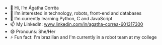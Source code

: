 - 👋 Hi, I’m Ágatha Corrêa
- 👀 I’m interested in technology, robots, front-end and databases
- 🌱 I’m currently learning Python, C and JavaScript
- 📫 My LinkedIn: www.linkedin.com/in/agatha-correa-601317300
- 😄 Pronouns: She/Her
- ⚡ Fun fact: I'm brazilian and I'm currently in a robot team at my college

<!---
htacorrea0/htacorrea0 is a ✨ special ✨ repository because its `README.md` (this file) appears on your GitHub profile.
You can click the Preview link to take a look at your changes.
--->

